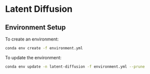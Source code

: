 # Latent Diffusion

## Environment Setup
To create an environment:
```bash
conda env create -f environment.yml
```
To update the environment:
```bash
conda env update -n latent-diffusion -f environment.yml --prune
```

